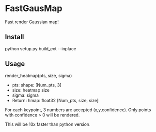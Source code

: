 # FastGausMap
 Fast render Gaussian map!

## Install

python setup.py build_ext --inplace

## Usage 

render_heatmap(pts, size, sigma)

- pts: shape: [Num_pts, 3] 
- size: heatmap size 
- sigma: sigma
- Return: hmap: float32 [Num_pts, size, size]

For each keypoint, 3 numbers are accepted (x,y,confidence). Only points with confidence > 0 will be rendered.

This will be 10x faster than python version.
